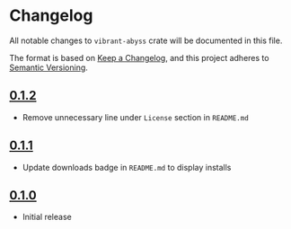 # Changelog

All notable changes to `vibrant-abyss` crate will be documented in this file.

The format is based on [Keep a Changelog], and this project adheres to [Semantic Versioning].

## [0.1.2]

- Remove unnecessary line under `License` section in `README.md`

## [0.1.1]

- Update downloads badge in `README.md` to display installs

## [0.1.0]

- Initial release

<!-- Links -->
[keep a changelog]: https://keepachangelog.com/en/1.0.0/
[semantic versioning]: https://semver.org/spec/v2.0.0.html

<!-- Versions -->
[0.1.2]: https://github.com/noelhorvath/vibrant-abyss/releases/tag/v0.1.2
[0.1.1]: https://github.com/noelhorvath/vibrant-abyss/releases/tag/v0.1.1
[0.1.0]: https://github.com/noelhorvath/vibrant-abyss/releases/tag/v0.1.0
